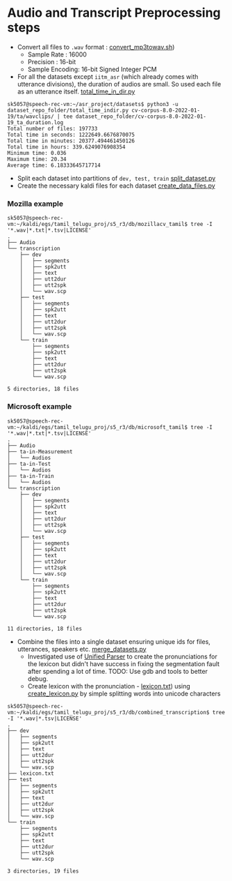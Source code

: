 # Audio and Transcript Preprocessing steps
- Convert all files to `.wav` format : [convert_mp3towav.sh](convert_mp3towav.sh))
  - Sample Rate    : 16000
  - Precision      : 16-bit
  - Sample Encoding: 16-bit Signed Integer PCM
- For all the datasets except `iitm_asr` (which already comes with utterance divisions), the duration of audios are small. So used each file as an utterance itself. [total_time_in_dir.py](total_time_in_dir.py)
```
sk5057@speech-rec-vm:~/asr_project/datasets$ python3 -u  dataset_repo_folder/total_time_indir.py cv-corpus-8.0-2022-01-19/ta/wavclips/ | tee dataset_repo_folder/cv-corpus-8.0-2022-01-19_ta_duration.log
Total number of files: 197733
Total time in seconds: 1222649.6676870075
Total time in minutes: 20377.494461450126
Total time in hours: 339.6249076908354
Minimum time: 0.036
Maximum time: 20.34
Average time: 6.18333645717714
```
- Split each dataset into partitions of `dev, test, train` [split_dataset.py](split_dataset.py)
- Create the necessary kaldi files for each dataset [create_data_files.py](create_data_files.py)
### Mozilla example
```
sk5057@speech-rec-vm:~/kaldi/egs/tamil_telugu_proj/s5_r3/db/mozillacv_tamil$ tree -I '*.wav|*.txt|*.tsv|LICENSE'
.
├── Audio
└── transcription
    ├── dev
    │   ├── segments
    │   ├── spk2utt
    │   ├── text
    │   ├── utt2dur
    │   ├── utt2spk
    │   └── wav.scp
    ├── test
    │   ├── segments
    │   ├── spk2utt
    │   ├── text
    │   ├── utt2dur
    │   ├── utt2spk
    │   └── wav.scp
    └── train
        ├── segments
        ├── spk2utt
        ├── text
        ├── utt2dur
        ├── utt2spk
        └── wav.scp

5 directories, 18 files
```
### Microsoft example
```
sk5057@speech-rec-vm:~/kaldi/egs/tamil_telugu_proj/s5_r3/db/microsoft_tamil$ tree -I '*.wav|*.txt|*.tsv|LICENSE'
.
├── Audio
├── ta-in-Measurement
│   └── Audios
├── ta-in-Test
│   └── Audios
├── ta-in-Train
│   └── Audios
└── transcription
    ├── dev
    │   ├── segments
    │   ├── spk2utt
    │   ├── text
    │   ├── utt2dur
    │   ├── utt2spk
    │   └── wav.scp
    ├── test
    │   ├── segments
    │   ├── spk2utt
    │   ├── text
    │   ├── utt2dur
    │   ├── utt2spk
    │   └── wav.scp
    └── train
        ├── segments
        ├── spk2utt
        ├── text
        ├── utt2dur
        ├── utt2spk
        └── wav.scp

11 directories, 18 files

```

<!-- ![](pics/mozilla_kaldi_files.png) -->
<!-- ![](pics/ms_kaldi_files.png) -->
- Combine the files into a single dataset ensuring unique ids for files, utterances, speakers etc. [merge_datasets.py](merge_datasets.py)
  - Investigated use of [Unified Parser](unifiedparser_original/) to create the pronunciations for the lexicon but didn't have success in fixing the segmentation fault after spending a lot of time. TODO: Use gdb and tools to better debug.
  - Create lexicon with the pronunciation - [lexicon.txt](tamil_db_files/kaldi_db/combined_transcription/lexicon.txt)) using [create_lexicon.py](create_lexicon.py) by simple splitting words into unicode characters
```
sk5057@speech-rec-vm:~/kaldi/egs/tamil_telugu_proj/s5_r3/db/combined_transcription$ tree -I '*.wav|*.tsv|LICENSE'
.
├── dev
│   ├── segments
│   ├── spk2utt
│   ├── text
│   ├── utt2dur
│   ├── utt2spk
│   └── wav.scp
├── lexicon.txt
├── test
│   ├── segments
│   ├── spk2utt
│   ├── text
│   ├── utt2dur
│   ├── utt2spk
│   └── wav.scp
└── train
    ├── segments
    ├── spk2utt
    ├── text
    ├── utt2dur
    ├── utt2spk
    └── wav.scp

3 directories, 19 files
```



